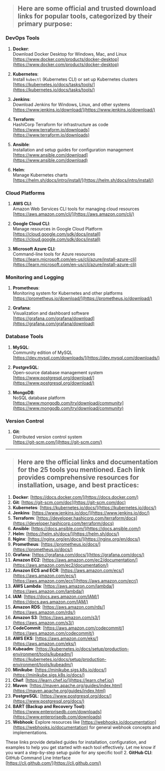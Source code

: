 > ## Here are some official and trusted download links for popular tools, categorized by their primary purpose:

### **DevOps Tools**
1. **Docker**:  
   Download Docker Desktop for Windows, Mac, and Linux  
   [https://www.docker.com/products/docker-desktop](https://www.docker.com/products/docker-desktop)

2. **Kubernetes**:  
   Install `kubectl` (Kubernetes CLI) or set up Kubernetes clusters  
   [https://kubernetes.io/docs/tasks/tools/](https://kubernetes.io/docs/tasks/tools/)

3. **Jenkins**:  
   Download Jenkins for Windows, Linux, and other systems  
   [https://www.jenkins.io/download/](https://www.jenkins.io/download/)

4. **Terraform**:  
   HashiCorp Terraform for infrastructure as code  
   [https://www.terraform.io/downloads](https://www.terraform.io/downloads)

5. **Ansible**:  
   Installation and setup guides for configuration management  
   [https://www.ansible.com/download](https://www.ansible.com/download)

6. **Helm**:  
   Manage Kubernetes charts  
   [https://helm.sh/docs/intro/install/](https://helm.sh/docs/intro/install/)

### **Cloud Platforms**
1. **AWS CLI**:  
   Amazon Web Services CLI tools for managing cloud resources  
   [https://aws.amazon.com/cli/](https://aws.amazon.com/cli/)

2. **Google Cloud CLI**:  
   Manage resources in Google Cloud Platform  
   [https://cloud.google.com/sdk/docs/install](https://cloud.google.com/sdk/docs/install)

3. **Microsoft Azure CLI**:  
   Command-line tools for Azure resources  
   [https://learn.microsoft.com/en-us/cli/azure/install-azure-cli](https://learn.microsoft.com/en-us/cli/azure/install-azure-cli)

### **Monitoring and Logging**
1. **Prometheus**:  
   Monitoring system for Kubernetes and other platforms  
   [https://prometheus.io/download/](https://prometheus.io/download/)

2. **Grafana**:  
   Visualization and dashboard software  
   [https://grafana.com/grafana/download](https://grafana.com/grafana/download)

### **Database Tools**
1. **MySQL**:  
   Community edition of MySQL  
   [https://dev.mysql.com/downloads/](https://dev.mysql.com/downloads/)

2. **PostgreSQL**:  
   Open-source database management system  
   [https://www.postgresql.org/download/](https://www.postgresql.org/download/)

3. **MongoDB**:  
   NoSQL database platform  
   [https://www.mongodb.com/try/download/community](https://www.mongodb.com/try/download/community)

### **Version Control**
1. **Git**:  
   Distributed version control system  
   [https://git-scm.com/](https://git-scm.com/)

<hr>

> ## Here are the official links and documentation for the 25 tools you mentioned. Each link provides comprehensive resources for installation, usage, and best practices:

1. **Docker**: [https://docs.docker.com/](https://docs.docker.com/)
2. **Git**: [https://git-scm.com/doc](https://git-scm.com/doc)
3. **Kubernetes**: [https://kubernetes.io/docs/](https://kubernetes.io/docs/)
4. **Jenkins**: [https://www.jenkins.io/doc/](https://www.jenkins.io/doc/)
5. **Terraform**: [https://developer.hashicorp.com/terraform/docs](https://developer.hashicorp.com/terraform/docs)
6. **Ansible**: [https://docs.ansible.com/](https://docs.ansible.com/)
7. **Helm**: [https://helm.sh/docs/](https://helm.sh/docs/)
8. **Nginx**: [https://nginx.org/en/docs/](https://nginx.org/en/docs/)
9. **Prometheus**: [https://prometheus.io/docs/](https://prometheus.io/docs/)
10. **Grafana**: [https://grafana.com/docs/](https://grafana.com/docs/)
11. **Amazon EC2**: [https://aws.amazon.com/ec2/documentation/](https://aws.amazon.com/ec2/documentation/)
12. **Amazon ECS and ECR**: [https://aws.amazon.com/ecs/](https://aws.amazon.com/ecs/)  
    [https://aws.amazon.com/ecr/](https://aws.amazon.com/ecr/)
13. **AWS Lambda**: [https://aws.amazon.com/lambda/](https://aws.amazon.com/lambda/)
14. **IAM**: [https://docs.aws.amazon.com/IAM/](https://docs.aws.amazon.com/IAM/)
15. **Amazon RDS**: [https://aws.amazon.com/rds/](https://aws.amazon.com/rds/)
16. **Amazon S3**: [https://aws.amazon.com/s3/](https://aws.amazon.com/s3/)
17. **CodeCommit**: [https://aws.amazon.com/codecommit/](https://aws.amazon.com/codecommit/)
18. **AWS EKS**: [https://aws.amazon.com/eks/](https://aws.amazon.com/eks/)
19. **Kubeadm**: [https://kubernetes.io/docs/setup/production-environment/tools/kubeadm/](https://kubernetes.io/docs/setup/production-environment/tools/kubeadm/)
20. **Minikube**: [https://minikube.sigs.k8s.io/docs/](https://minikube.sigs.k8s.io/docs/)
21. **Chef**: [https://learn.chef.io/](https://learn.chef.io/)
22. **Maven**: [https://maven.apache.org/guides/index.html](https://maven.apache.org/guides/index.html)
23. **PostgreSQL**: [https://www.postgresql.org/docs/](https://www.postgresql.org/docs/)
24. **BART (Backup and Recovery Tool)**: [https://www.enterprisedb.com/downloads](https://www.enterprisedb.com/downloads)
25. **Webhook**: Explore resources like [https://webhooks.io/documentation](https://webhooks.io/documentation) for general webhook concepts and implementations.

These links provide detailed guides for installation, configuration, and examples to help you get started with each tool effectively. Let me know if you want a step-by-step setup guide for any specific tool!
2. **GitHub CLI**:  
   GitHub Command Line Interface  
   [https://cli.github.com/](https://cli.github.com/)

